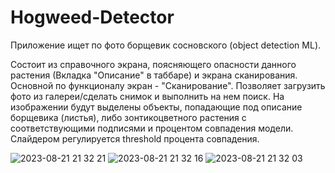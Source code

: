 # Hogweed-Detector
Приложение ищет по фото борщевик сосновского (object detection ML).

Состоит из справочного экрана, поясняющего опасности данного растения (Вкладка "Описание" в таббаре) и экрана сканирования.
Основной по функционалу экран - "Сканирование". Позволяет загрузить фото из галереи/сделать снимок и выполнить на нем поиск. 
На изображении будут выделены объекты, попадающие под описание борщевика (листья), либо зонтикоцветного растения с соответствующими подписями и процентом совпадения модели.
Слайдером регулируется threshold процента совпадения.


![2023-08-21 21 32 21](https://github.com/PosoMT/Hogweed-Detector/assets/23082855/80bc2f60-9548-4614-bfdb-971308afc958)
![2023-08-21 21 32 16](https://github.com/PosoMT/Hogweed-Detector/assets/23082855/31857dd2-2ef0-43ac-90f3-f4619f218f1f)
![2023-08-21 21 32 03](https://github.com/PosoMT/Hogweed-Detector/assets/23082855/50339fc8-0db5-4ee4-8099-7af75ae2755b)
